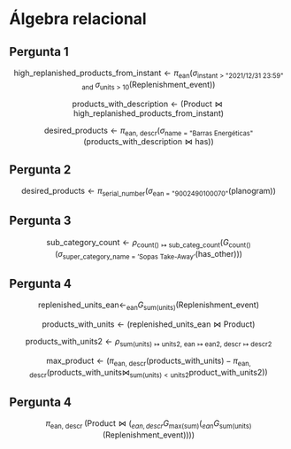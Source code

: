# Álgebra relacional

## Pergunta 1

$$
\text{high\_replanished\_products\_from\_instant} \leftarrow \pi_{\text{ean}}(\sigma_{\text{instant > "2021/12/31 23:59" and }}\sigma_{\text{units > 10}}\text{(Replenishment\_event)})
$$ 

$$
\text{products\_with\_description} \leftarrow (\text{Product} \bowtie \text{high\_replanished\_products\_from\_instant}) 
$$

$$
\text{desired\_products} \leftarrow \pi_{\text{ean, descr}} (\sigma_{\text{name = "Barras Energéticas"}}(\text{products\_with\_description} \bowtie \text{has}))
$$




## Pergunta 2

$$
\text{desired\_products} \leftarrow \pi_{\text{serial\_number}}( \sigma_{\text{ean = "9002490100070"}} (\text{planogram}) )
$$


## Pergunta 3

$$
\text{sub\_category\_count} \leftarrow \rho_{\text{count()}\mapsto\text{sub\_categ\_count}}(G_{\text{count()}}( \sigma_{\text{super\_category\_name = 'Sopas Take-Away'}} (\text{has\_other})))
$$


## Pergunta 4

$$
\text{replenished\_units\_ean} \leftarrow _{\text{ean}}G_{\text{sum(units)}} (\text{Replenishment\_event})  
$$
 
$$
\text{products\_with\_units} \leftarrow (\text{replenished\_units\_ean} \bowtie \text{Product})
$$

$$
\text{products\_with\_units2} \leftarrow \rho_{\text{sum(units)}\mapsto\text{units2, }\text{ean}\mapsto\text{ean2, }\text{descr}\mapsto\text{descr2}}
$$


$$ 
\text{max\_product} \leftarrow ( \pi_{\text{ean, descr}}(\text{products\_with\_units}) - \pi_{\text{ean, descr}} (\text{products\_with\_units} \bowtie_{\text{sum(units)}<\text{units2}} \text{product\_with\_units2} ) )
$$

## Pergunta 4

$$
\pi_{\text{ean, descr }} (\text{Product} \bowtie (_{ean, descr}G_{\text{max(sum)}}(_{ean}G_{\text{sum(units)}}(\text{Replenishment\_event}))))
$$